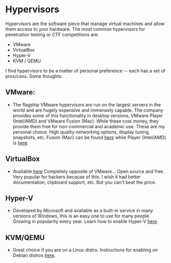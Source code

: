 # Hypervisors

Hypervisors are the software piece that manage virtual machines and allow them access to your hardware. The most common hypervisors for penetration testing or CTF competitions are:

* VMware
* VirtualBox
* Hyper-V
* KVM / QEMU

I find hypervisors to be a matter of personal preference -- each has a set of pros/cons. Some thoughts:

## VMware:
* The flagship VMware hypervisors are run on the largest servers in the world and are hugely expensive and immensely capable. The company provides some of this functionality in desktop versions, VMware Player (Intel/AMD) and VMware Fusion (Mac). While these cost money, they provide them free for non-commercial and academic use. These are my personal choice. High quality networking options, display tuning, snapshots, etc. Fusion (Mac) can be found [here](https://www.vmware.com/products/fusion/fusion-evaluation.html) while Player (Intel/AMD) is [here](https://www.vmware.com/content/vmware/vmware-published-sites/us/products/workstation-player/workstation-player-evaluation.html.html).

## VirtualBox
* Available [here](https://www.virtualbox.org/) Completely opposite of VMware... Open source and free. Very popular for hackers because of this. I wish it had better documentation, clipboard support, etc. But you can't beat the price.

## Hyper-V
* Developed by Microsoft and available as a built-in service in many versions of Windows, this is an easy one to use for many people. Growing in popularity every year. Learn how to enable Hyper-V [here](https://learn.microsoft.com/en-us/virtualization/hyper-v-on-windows/quick-start/enable-hyper-v). 

## KVM/QEMU
* Great choice if you are on a Linux distro. Instructions for enabling on Debian distros [here](https://wiki.debian.org/KVM).
